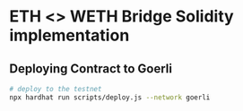 # ETH <> WETH Bridge Solidity implementation

## Deploying Contract to Goerli

```sh
# deploy to the testnet
npx hardhat run scripts/deploy.js --network goerli
```